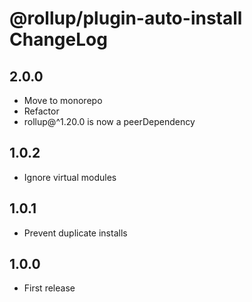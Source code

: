 # @rollup/plugin-auto-install ChangeLog

## 2.0.0

- Move to monorepo
- Refactor
- rollup@^1.20.0 is now a peerDependency

## 1.0.2

- Ignore virtual modules

## 1.0.1

- Prevent duplicate installs

## 1.0.0

- First release
